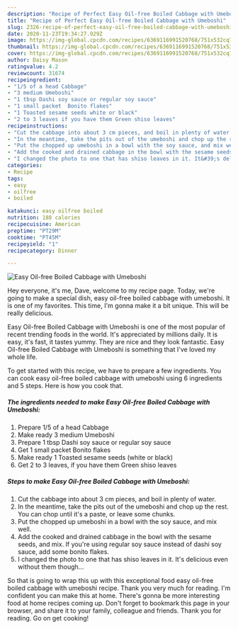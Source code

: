 ```yaml
---
description: "Recipe of Perfect Easy Oil-free Boiled Cabbage with Umeboshi"
title: "Recipe of Perfect Easy Oil-free Boiled Cabbage with Umeboshi"
slug: 2326-recipe-of-perfect-easy-oil-free-boiled-cabbage-with-umeboshi
date: 2020-11-23T19:34:27.929Z
image: https://img-global.cpcdn.com/recipes/6369116991520768/751x532cq70/easy-oil-free-boiled-cabbage-with-umeboshi-recipe-main-photo.jpg
thumbnail: https://img-global.cpcdn.com/recipes/6369116991520768/751x532cq70/easy-oil-free-boiled-cabbage-with-umeboshi-recipe-main-photo.jpg
cover: https://img-global.cpcdn.com/recipes/6369116991520768/751x532cq70/easy-oil-free-boiled-cabbage-with-umeboshi-recipe-main-photo.jpg
author: Daisy Mason
ratingvalue: 4.2
reviewcount: 31674
recipeingredient:
- "1/5 of a head Cabbage"
- "3 medium Umeboshi"
- "1 tbsp Dashi soy sauce or regular soy sauce"
- "1 small packet  Bonito flakes"
- "1 Toasted sesame seeds white or black"
- "2 to 3 leaves if you have them Green shiso leaves"
recipeinstructions:
- "Cut the cabbage into about 3 cm pieces, and boil in plenty of water."
- "In the meantime, take the pits out of the umeboshi and chop up the rest. You can chop until it&#39;s a paste, or leave some chunks."
- "Put the chopped up umeboshi in a bowl with the soy sauce, and mix well."
- "Add the cooked and drained cabbage in the bowl with the sesame seeds, and mix. If you&#39;re using regular soy sauce instead of dashi soy sauce, add some bonito flakes."
- "I changed the photo to one that has shiso leaves in it. It&#39;s delicious even without them though..."
categories:
- Recipe
tags:
- easy
- oilfree
- boiled

katakunci: easy oilfree boiled 
nutrition: 188 calories
recipecuisine: American
preptime: "PT29M"
cooktime: "PT45M"
recipeyield: "1"
recipecategory: Dinner

---
```



![Easy Oil-free Boiled Cabbage with Umeboshi](https://img-global.cpcdn.com/recipes/6369116991520768/751x532cq70/easy-oil-free-boiled-cabbage-with-umeboshi-recipe-main-photo.jpg)

Hey everyone, it's me, Dave, welcome to my recipe page. Today, we're going to make a special dish, easy oil-free boiled cabbage with umeboshi. It is one of my favorites. This time, I'm gonna make it a bit unique. This will be really delicious.

Easy Oil-free Boiled Cabbage with Umeboshi is one of the most popular of recent trending foods in the world. It's appreciated by millions daily. It is easy, it's fast, it tastes yummy. They are nice and they look fantastic. Easy Oil-free Boiled Cabbage with Umeboshi is something that I've loved my whole life.




To get started with this recipe, we have to prepare a few ingredients. You can cook easy oil-free boiled cabbage with umeboshi using 6 ingredients and 5 steps. Here is how you cook that.

<!--inarticleads1-->

##### The ingredients needed to make Easy Oil-free Boiled Cabbage with Umeboshi:

1. Prepare 1/5 of a head Cabbage
1. Make ready 3 medium Umeboshi
1. Prepare 1 tbsp Dashi soy sauce or regular soy sauce
1. Get 1 small packet  Bonito flakes
1. Make ready 1 Toasted sesame seeds (white or black)
1. Get 2 to 3 leaves, if you have them Green shiso leaves




<!--inarticleads2-->

##### Steps to make Easy Oil-free Boiled Cabbage with Umeboshi:

1. Cut the cabbage into about 3 cm pieces, and boil in plenty of water.
1. In the meantime, take the pits out of the umeboshi and chop up the rest. You can chop until it&#39;s a paste, or leave some chunks.
1. Put the chopped up umeboshi in a bowl with the soy sauce, and mix well.
1. Add the cooked and drained cabbage in the bowl with the sesame seeds, and mix. If you&#39;re using regular soy sauce instead of dashi soy sauce, add some bonito flakes.
1. I changed the photo to one that has shiso leaves in it. It&#39;s delicious even without them though...




So that is going to wrap this up with this exceptional food easy oil-free boiled cabbage with umeboshi recipe. Thank you very much for reading. I'm confident you can make this at home. There's gonna be more interesting food at home recipes coming up. Don't forget to bookmark this page in your browser, and share it to your family, colleague and friends. Thank you for reading. Go on get cooking!

